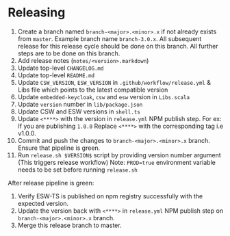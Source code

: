 # Releasing

1. Create a branch named `branch-<major>.<minor>.x` if not already exists from `master`. Example branch name `branch-3.0.x`.
   All subsequent release for this release cycle should be done on this branch. All further steps are to be done on this branch.
1. Add release notes (`notes/<version>.markdown`)
1. Update top-level `CHANGELOG.md`
1. Update top-level `README.md`
1. Update `CSW_VERSION`, `ESW_VERSION` in `.github/workflow/release.yml` & Libs file which points to the latest compatible version
1. Update `embedded-keycloak`, `csw` and `esw` version in `Libs.scala`
1. Update `version` number in `lib/package.json`
1. Update CSW and ESW versions in `shell.ts`
1. Update `<****>` with the version in `release.yml` NPM publish step.
    For ex: If you are publishing `1.0.0`
            Replace `<****>` with the corresponding tag i.e v1.0.0.
1. Commit and push the changes to `branch-<major>.<minor>.x` branch. Ensure that pipeline is green.
1. Run `release.sh $VERSION$` script by providing version number argument (This triggers release workflow)
    Note: `PROD=true` environment variable needs to be set before running `release.sh`

After release pipeline is green:
1. Verify ESW-TS is published on npm registry successfully with the expected version.
1. Update the version back with `<****>` in `release.yml` NPM publish step on `branch-<major>.<minor>.x` branch.
1. Merge this release branch to master.

